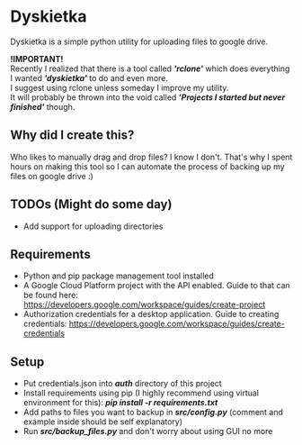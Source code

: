 # Dyskietka

Dyskietka is a simple python utility for uploading files to google drive.  

**!IMPORTANT!**  
Recently I realized that there is a tool called **_'rclone'_** which does everything I wanted **_'dyskietka'_** to do and even more.  
I suggest using rclone unless someday I improve my utility.  
It will probably be thrown into the void called **_'Projects I started but never finished'_** though.

## Why did I create this?
Who likes to manually drag and drop files? I know I don't. That's why I spent hours on making this tool so I can automate the process of backing up my files on google drive :)  

## TODOs (Might do some day)
- Add support for uploading directories

## Requirements
- Python and pip package management tool installed
- A Google Cloud Platform project with the API enabled. Guide to that can be found here: https://developers.google.com/workspace/guides/create-project
- Authorization credentials for a desktop application. Guide to creating credentials: https://developers.google.com/workspace/guides/create-credentials

## Setup
- Put credentials.json into ***auth*** directory of this project
- Install requirements using pip (I highly recommend using virtual environment for this): ***pip install -r requirements.txt***
- Add paths to files you want to backup in ***src/config.py*** (comment and example inside should be self explanatory)
- Run ***src/backup_files.py*** and don't worry about using GUI no more
